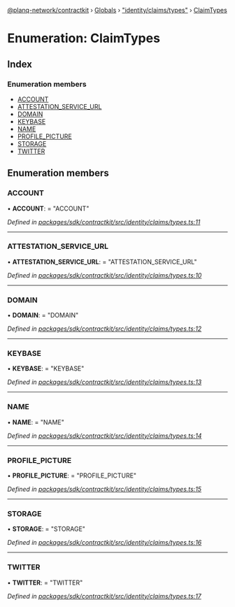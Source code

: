 [@planq-network/contractkit](../README.md) › [Globals](../globals.md) › ["identity/claims/types"](../modules/_identity_claims_types_.md) › [ClaimTypes](_identity_claims_types_.claimtypes.md)

# Enumeration: ClaimTypes

## Index

### Enumeration members

* [ACCOUNT](_identity_claims_types_.claimtypes.md#account)
* [ATTESTATION_SERVICE_URL](_identity_claims_types_.claimtypes.md#attestation_service_url)
* [DOMAIN](_identity_claims_types_.claimtypes.md#domain)
* [KEYBASE](_identity_claims_types_.claimtypes.md#keybase)
* [NAME](_identity_claims_types_.claimtypes.md#name)
* [PROFILE_PICTURE](_identity_claims_types_.claimtypes.md#profile_picture)
* [STORAGE](_identity_claims_types_.claimtypes.md#storage)
* [TWITTER](_identity_claims_types_.claimtypes.md#twitter)

## Enumeration members

###  ACCOUNT

• **ACCOUNT**: = "ACCOUNT"

*Defined in [packages/sdk/contractkit/src/identity/claims/types.ts:11](https://github.com/planq-network/planq-sdk/blob/master/packages/sdk/contractkit/src/identity/claims/types.ts#L11)*

___

###  ATTESTATION_SERVICE_URL

• **ATTESTATION_SERVICE_URL**: = "ATTESTATION_SERVICE_URL"

*Defined in [packages/sdk/contractkit/src/identity/claims/types.ts:10](https://github.com/planq-network/planq-sdk/blob/master/packages/sdk/contractkit/src/identity/claims/types.ts#L10)*

___

###  DOMAIN

• **DOMAIN**: = "DOMAIN"

*Defined in [packages/sdk/contractkit/src/identity/claims/types.ts:12](https://github.com/planq-network/planq-sdk/blob/master/packages/sdk/contractkit/src/identity/claims/types.ts#L12)*

___

###  KEYBASE

• **KEYBASE**: = "KEYBASE"

*Defined in [packages/sdk/contractkit/src/identity/claims/types.ts:13](https://github.com/planq-network/planq-sdk/blob/master/packages/sdk/contractkit/src/identity/claims/types.ts#L13)*

___

###  NAME

• **NAME**: = "NAME"

*Defined in [packages/sdk/contractkit/src/identity/claims/types.ts:14](https://github.com/planq-network/planq-sdk/blob/master/packages/sdk/contractkit/src/identity/claims/types.ts#L14)*

___

###  PROFILE_PICTURE

• **PROFILE_PICTURE**: = "PROFILE_PICTURE"

*Defined in [packages/sdk/contractkit/src/identity/claims/types.ts:15](https://github.com/planq-network/planq-sdk/blob/master/packages/sdk/contractkit/src/identity/claims/types.ts#L15)*

___

###  STORAGE

• **STORAGE**: = "STORAGE"

*Defined in [packages/sdk/contractkit/src/identity/claims/types.ts:16](https://github.com/planq-network/planq-sdk/blob/master/packages/sdk/contractkit/src/identity/claims/types.ts#L16)*

___

###  TWITTER

• **TWITTER**: = "TWITTER"

*Defined in [packages/sdk/contractkit/src/identity/claims/types.ts:17](https://github.com/planq-network/planq-sdk/blob/master/packages/sdk/contractkit/src/identity/claims/types.ts#L17)*
